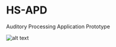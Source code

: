 # HS-APD
Auditory Processing Application Prototype



![alt text](https://photos.app.goo.gl/sazNen26Ico0JmXt1)
